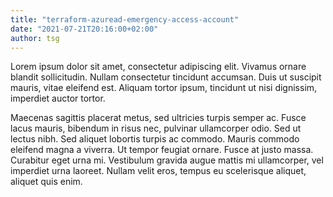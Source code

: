 ```yaml
---
title: "terraform-azuread-emergency-access-account"
date: "2021-07-21T20:16:00+02:00"
author: tsg
---
```


Lorem ipsum dolor sit amet, consectetur adipiscing elit. Vivamus ornare blandit sollicitudin. Nullam consectetur tincidunt accumsan. Duis ut suscipit mauris, vitae eleifend est. Aliquam tortor ipsum, tincidunt ut nisi dignissim, imperdiet auctor tortor.

Maecenas sagittis placerat metus, sed ultricies turpis semper ac. Fusce lacus mauris, bibendum in risus nec, pulvinar ullamcorper odio. Sed ut lectus nibh. Sed aliquet lobortis turpis ac commodo. Mauris commodo eleifend magna a viverra. Ut tempor feugiat ornare. Fusce at justo massa. Curabitur eget urna mi. Vestibulum gravida augue mattis mi ullamcorper, vel imperdiet urna laoreet. Nullam velit eros, tempus eu scelerisque aliquet, aliquet quis enim.